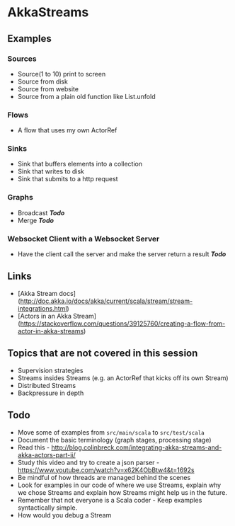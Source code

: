 # AkkaStreams

## Examples
### Sources
* Source(1 to 10) print to screen
* Source from disk
* Source from website
* Source from a plain old function like List.unfold

### Flows
* A flow that uses my own ActorRef

### Sinks
* Sink that buffers elements into a collection
* Sink that writes to disk
* Sink that submits to a http request

### Graphs
* Broadcast **_Todo_**
* Merge **_Todo_**

### Websocket Client with a Websocket Server
* Have the client call the server and make the server return a result **_Todo_**

## Links
* [Akka Stream docs] (http://doc.akka.io/docs/akka/current/scala/stream/stream-integrations.html)
* [Actors in an Akka Stream] (https://stackoverflow.com/questions/39125760/creating-a-flow-from-actor-in-akka-streams)

## Topics that are not covered in this session
* Supervision strategies
* Streams insides Streams (e.g. an ActorRef that kicks off its own Stream)
* Distributed Streams
* Backpressure in depth

## Todo
* Move some of examples from ```src/main/scala``` to ```src/test/scala```
* Document the basic terminology (graph stages, processing stage)
* Read this - http://blog.colinbreck.com/integrating-akka-streams-and-akka-actors-part-ii/
* Study this video and try to create a json parser - https://www.youtube.com/watch?v=x62K4ObBtw4&t=1692s
* Be mindful of how threads are managed behind the scenes
* Look for examples in our code of where we use Streams, explain why we chose Streams and explain how Streams might help us in the future.
* Remember that not everyone is a Scala coder - Keep examples syntactically simple.
* How would you debug a Stream


